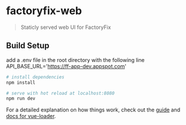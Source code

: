 # factoryfix-web

> Staticly served web UI for FactoryFix

## Build Setup

add a .env file in the root directory with the following line
API_BASE_URL='https://ff-app-dev.appspot.com'


``` bash
# install dependencies
npm install

# serve with hot reload at localhost:8080
npm run dev
```

For a detailed explanation on how things work, check out the [guide](http://vuejs-templates.github.io/webpack/) and [docs for vue-loader](http://vuejs.github.io/vue-loader).

